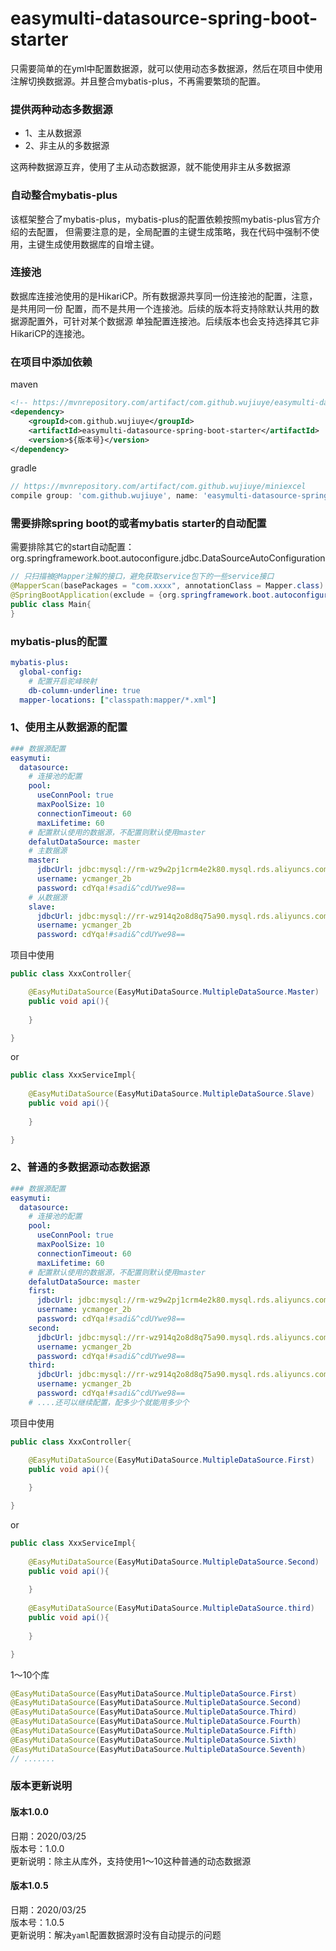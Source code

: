 # easymulti-datasource-spring-boot-starter
只需要简单的在yml中配置数据源，就可以使用动态多数据源，然后在项目中使用注解切换数据源。并且整合mybatis-plus，不再需要繁琐的配置。

### 提供两种动态多数据源

* 1、主从数据源
* 2、非主从的多数据源

这两种数据源互弃，使用了主从动态数据源，就不能使用非主从多数据源

### 自动整合mybatis-plus

该框架整合了mybatis-plus，mybatis-plus的配置依赖按照mybatis-plus官方介绍的去配置，
但需要注意的是，全局配置的主键生成策略，我在代码中强制不使用，主键生成使用数据库的自增主键。

### 连接池

数据库连接池使用的是HikariCP。所有数据源共享同一份连接池的配置，注意，是共用同一份
配置，而不是共用一个连接池。后续的版本将支持除默认共用的数据源配置外，可针对某个数据源
单独配置连接池。后续版本也会支持选择其它非HikariCP的连接池。

### 在项目中添加依赖

maven
```xml
<!-- https://mvnrepository.com/artifact/com.github.wujiuye/easymulti-datasource-spring-boot-starter -->
<dependency>
    <groupId>com.github.wujiuye</groupId>
    <artifactId>easymulti-datasource-spring-boot-starter</artifactId>
    <version>${版本号}</version>
</dependency>
```

gradle
```groovy
// https://mvnrepository.com/artifact/com.github.wujiuye/miniexcel
compile group: 'com.github.wujiuye', name: 'easymulti-datasource-spring-boot-starter', version: '${版本号}'
```

### 需要排除spring boot的或者mybatis starter的自动配置

需要排除其它的start自动配置：org.springframework.boot.autoconfigure.jdbc.DataSourceAutoConfiguration
```java
// 只扫描被@Mapper注解的接口，避免获取service包下的一些service接口
@MapperScan(basePackages = "com.xxxx", annotationClass = Mapper.class)
@SpringBootApplication(exclude = {org.springframework.boot.autoconfigure.jdbc.DataSourceAutoConfiguration.class})
public class Main{
}
```

### mybatis-plus的配置
```yaml
mybatis-plus:
  global-config:
    # 配置开启驼峰映射
    db-column-underline: true
  mapper-locations: ["classpath:mapper/*.xml"]

```

### 1、使用主从数据源的配置

```yaml
### 数据源配置
easymuti:
  datasource:
    # 连接池的配置
    pool:
      useConnPool: true
      maxPoolSize: 10
      connectionTimeout: 60
      maxLifetime: 60
    # 配置默认使用的数据源，不配置则默认使用master
    defalutDataSource: master
    # 主数据源
    master:
      jdbcUrl: jdbc:mysql://rm-wz9w2pj1crm4e2k80.mysql.rds.aliyuncs.com:3306/onion?useUnicode=true&characterEncoding=UTF-8&useLocalSessionState=true&rewriteBatchedStat&zeroDateTimeBehavior=convertToNull
      username: ycmanger_2b
      password: cdYqa!#sadi&^cdUYwe98==
    # 从数据源
    slave:
      jdbcUrl: jdbc:mysql://rr-wz914q2o8d8q75a90.mysql.rds.aliyuncs.com:3306/onion?useUnicode=true&characterEncoding=UTF-8&useLocalSessionState=true&rewriteBatchedStat&zeroDateTimeBehavior=convertToNull
      username: ycmanger_2b
      password: cdYqa!#sadi&^cdUYwe98==
```

项目中使用
```java
public class XxxController{

    @EasyMutiDataSource(EasyMutiDataSource.MultipleDataSource.Master)
    public void api(){
    
    }

}
```

or

```java
public class XxxServiceImpl{
    
    @EasyMutiDataSource(EasyMutiDataSource.MultipleDataSource.Slave)
    public void api(){
    
    }

}
```

### 2、普通的多数据源动态数据源

```yaml
### 数据源配置
easymuti:
  datasource:
    # 连接池的配置
    pool:
      useConnPool: true
      maxPoolSize: 10
      connectionTimeout: 60
      maxLifetime: 60
    # 配置默认使用的数据源，不配置则默认使用master
    defalutDataSource: master
    first:
      jdbcUrl: jdbc:mysql://rm-wz9w2pj1crm4e2k80.mysql.rds.aliyuncs.com:3306/onion?useUnicode=true&characterEncoding=UTF-8&useLocalSessionState=true&rewriteBatchedStat&zeroDateTimeBehavior=convertToNull
      username: ycmanger_2b
      password: cdYqa!#sadi&^cdUYwe98==
    second:
      jdbcUrl: jdbc:mysql://rr-wz914q2o8d8q75a90.mysql.rds.aliyuncs.com:3306/onion?useUnicode=true&characterEncoding=UTF-8&useLocalSessionState=true&rewriteBatchedStat&zeroDateTimeBehavior=convertToNull
      username: ycmanger_2b
      password: cdYqa!#sadi&^cdUYwe98==
    third:
      jdbcUrl: jdbc:mysql://rr-wz914q2o8d8q75a90.mysql.rds.aliyuncs.com:3306/onion?useUnicode=true&characterEncoding=UTF-8&useLocalSessionState=true&rewriteBatchedStat&zeroDateTimeBehavior=convertToNull
      username: ycmanger_2b
      password: cdYqa!#sadi&^cdUYwe98==
    # ....还可以继续配置，配多少个就能用多少个
```

项目中使用
```java
public class XxxController{

    @EasyMutiDataSource(EasyMutiDataSource.MultipleDataSource.First)
    public void api(){
    
    }

}
```

or

```java
public class XxxServiceImpl{
    
    @EasyMutiDataSource(EasyMutiDataSource.MultipleDataSource.Second)
    public void api(){
    
    }
    
    @EasyMutiDataSource(EasyMutiDataSource.MultipleDataSource.third)
    public void api(){
    
    }

}
```

1～10个库
```java
@EasyMutiDataSource(EasyMutiDataSource.MultipleDataSource.First)
@EasyMutiDataSource(EasyMutiDataSource.MultipleDataSource.Second)
@EasyMutiDataSource(EasyMutiDataSource.MultipleDataSource.Third)
@EasyMutiDataSource(EasyMutiDataSource.MultipleDataSource.Fourth)
@EasyMutiDataSource(EasyMutiDataSource.MultipleDataSource.Fifth)
@EasyMutiDataSource(EasyMutiDataSource.MultipleDataSource.Sixth)
@EasyMutiDataSource(EasyMutiDataSource.MultipleDataSource.Seventh)
// .......
```

### 版本更新说明

#### 版本1.0.0 

日期：2020/03/25\
版本号：1.0.0\
更新说明：除主从库外，支持使用1～10这种普通的动态数据源

#### 版本1.0.5

日期：2020/03/25\
版本号：1.0.5\
更新说明：解决`yaml`配置数据源时没有自动提示的问题


